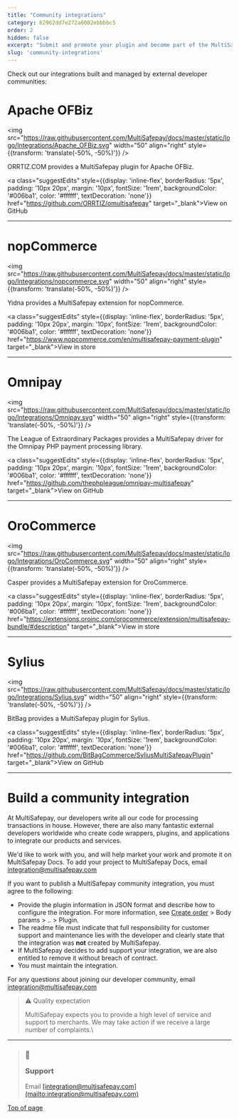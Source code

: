 ```yaml
---
title: "Community integrations"
category: 62962dd7e272a6002ebbbbc5
order: 2
hidden: false
excerpt: "Submit and promote your plugin and become part of the MultiSafepay community."
slug: 'community-integrations'
---
```


Check out our integrations built and managed by external developer communities:

# Apache OFBiz

<img src="https://raw.githubusercontent.com/MultiSafepay/docs/master/static/logo/Integrations/Apache_OFBiz.svg" width="50" align="right" style={{transform: 'translate(-50%, -50%)'}} />

ORRTIZ.COM provides a MultiSafepay plugin for Apache OFBiz.

<a class="suggestEdits" style={{display: 'inline-flex', borderRadius: '5px', padding: '10px 20px', margin: '10px', fontSize: '1rem', backgroundColor: '#006ba1', color: '#ffffff', textDecoration: 'none'}} href="https://github.com/ORRTIZ/omultisafepay" target="_blank"><span>View on GitHub</span></a>

***

# nopCommerce

<img src="https://raw.githubusercontent.com/MultiSafepay/docs/master/static/logo/Integrations/nopcommerce.svg" width="50" align="right" style={{transform: 'translate(-50%, -50%)'}} />

Yidna provides a MultiSafepay extension for nopCommerce.

<a class="suggestEdits" style={{display: 'inline-flex', borderRadius: '5px', padding: '10px 20px', margin: '10px', fontSize: '1rem', backgroundColor: '#006ba1', color: '#ffffff', textDecoration: 'none'}} href="https://www.nopcommerce.com/en/multisafepay-payment-plugin" target="_blank"><span>View in store</span></a>

***

# Omnipay

<img src="https://raw.githubusercontent.com/MultiSafepay/docs/master/static/logo/Integrations/Omnipay.svg" width="50" align="right" style={{transform: 'translate(-50%, -50%)'}} />

The League of Extraordinary Packages provides a MultiSafepay driver for the Omnipay PHP payment processing library.

<a class="suggestEdits" style={{display: 'inline-flex', borderRadius: '5px', padding: '10px 20px', margin: '10px', fontSize: '1rem', backgroundColor: '#006ba1', color: '#ffffff', textDecoration: 'none'}} href="https://github.com/thephpleague/omnipay-multisafepay" target="_blank"><span>View on GitHub</span></a>

***

# OroCommerce

<img src="https://raw.githubusercontent.com/MultiSafepay/docs/master/static/logo/Integrations/OroCommerce.svg" width="50" align="right" style={{transform: 'translate(-50%, -50%)'}} />

Casper provides a MultiSafepay extension for OroCommerce.

<a class="suggestEdits" style={{display: 'inline-flex', borderRadius: '5px', padding: '10px 20px', margin: '10px', fontSize: '1rem', backgroundColor: '#006ba1', color: '#ffffff', textDecoration: 'none'}} href="https://extensions.oroinc.com/orocommerce/extension/multisafepay-bundle/#description" target="_blank"><span>View in store</span></a>

***

# Sylius

<img src="https://raw.githubusercontent.com/MultiSafepay/docs/master/static/logo/Integrations/Sylius.svg" width="50" align="right" style={{transform: 'translate(-50%, -50%)'}} />

BitBag provides a MultiSafepay plugin for Sylius.

<a class="suggestEdits" style={{display: 'inline-flex', borderRadius: '5px', padding: '10px 20px', margin: '10px', fontSize: '1rem', backgroundColor: '#006ba1', color: '#ffffff', textDecoration: 'none'}} href="https://github.com/BitBagCommerce/SyliusMultiSafepayPlugin" target="_blank"><span>View on GitHub</span></a>

***

# Build a community integration

At MultiSafepay, our developers write all our code for processing transactions in house. However, there are also many fantastic external developers worldwide who create code wrappers, plugins, and applications to integrate our products and services.

We'd like to work with you, and will help market your work and promote it on MultiSafepay Docs. To add your project to MultiSafepay Docs, email [integration@multisafepay.com](mailto:integration@multisafepay.com)

If you want to publish a MultiSafepay community integration, you must agree to the following:

* Provide the plugin information in JSON format and describe how to configure the integration. For more information, see [Create order](/reference/createorder/) > Body params > .. > Plugin.
* The readme file must indicate that full responsibility for customer support and maintenance lies with the developer and clearly state that the integration was **not** created by MultiSafepay.
* If MultiSafepay decides to add support your integration, we are also entitled to remove it without breach of contract.
* You must maintain the integration.

For any questions about joining our developer community, email [integration@multisafepay.com](mailto:integration@multisafepay.com)

> ⚠️ Quality expectation
>
> MultiSafepay expects you to provide a high level of service and support to merchants. We may take action if we receive a large number of complaints.\ <br />

***

<blockquote class="callout callout_info">
  <h3 class="callout-heading false">
    <span class="callout-icon">💬</span>
    <p>Support</p>
  </h3>

  <p>Email <a href="mailto:integration@multisafepay.com">[integration@multisafepay.com](mailto:integration@multisafepay.com)</a></p>
</blockquote>

[Top of page](#)